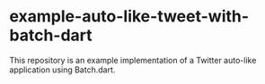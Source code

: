 # example-auto-like-tweet-with-batch-dart
This repository is an example implementation of a Twitter auto-like application using Batch.dart.
